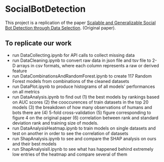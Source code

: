 # SocialBotDetection

This project is a replication of the paper [Scalable and Generalizable Social Bot Detection through Data Selection](https://ojs.aaai.org/index.php/AAAI/article/view/5460/5316). (Original paper).

## To replicate our work

* run DataCollecting.ipynb for API calls to collect missing data
* run DataCleaning.ipynb to convert raw data in json file and tsv file to 2-D arrays in csv formats, where each column represents a raw or derived feature
* run DataCombinationsAndRandomForest.ipynb to create 117 Random Forest models from combinations of the cleaned datasets
* run DataPlot.ipynb to produce histograms of all models' performances on all metrics
* run DataAnalysis.ipynb to find out (1) the best models by rankings based on AUC scores (2) the cooccurences of train datasets in the top 20 models (3) the breakdown of how many observations of humans and bots there are (4) 5-fold cross-validation (5) figure corresponding to figure 4 on the original paper (6) correlation between rank and standard deviation rank and training size of models.
* run DataAnalysisHeatmap.ipynb to train models on single datasets and test on another in order to see the correlation of datasets
* run ShapAnalysis.ipynb to see and compare the SHAP analysis on ours and their best models
* run ShapAnalysisII.ipynb to see what has happened behind extremely low entries of the heatmap and compare several of them
